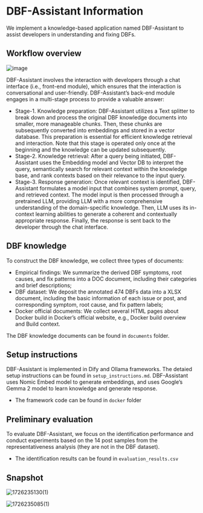 # DBF-Assistant Information

We implement a knowledge-based application named DBF-Assistant to assist developers in understanding and fixing DBFs.

## Workflow overview
![image](https://github.com/user-attachments/assets/70fbda87-12d9-422f-b472-408449bb642f)

DBF-Assistant involves the interaction with developers through a chat interface (i.e., front-end module), which ensures that the interaction is conversational and user-friendly. DBF-Assistant’s back-end module engages in a multi-stage process to provide a valuable answer: 

- Stage-1. Knowledge preparation: DBF-Assistant utilizes a Text splitter to break down and process the original DBF knowledge documents into smaller, more manageable chunks. Then, these chunks are subsequently converted into embeddings and stored in a vector database. This preparation is essential for efficient knowledge retrieval and interaction. Note that this stage is operated only once at the beginning and the knowledge can be updated subsequently.
- Stage-2. Knowledge retrieval: After a query being initiated, DBF-Assistant uses the Embedding model and Vector DB to interpret the query, semantically search for relevant context within the knowledge base, and rank contexts based on their relevance to the input query.
- Stage-3. Response generation: Once relevant context is identified, DBF-Assistant formulates a model input that combines system prompt, query, and retrieved context. The model input is then processed through a pretrained LLM, providing LLM with a more comprehensive understanding of the domain-specific knowledge. Then, LLM uses its in-context learning abilities to generate a coherent and contextually appropriate response. Finally, the response is sent back to the developer through the chat interface.

## DBF knowledge
To construct the DBF knowledge, we collect three types of documents: 

- Empirical findings: We summarize the derived DBF symptoms, root causes, and fix patterns into a DOC document, including their categories and brief descriptions;
- DBF dataset: We deposit the annotated 474 DBFs data into a XLSX document, including the basic information of each issue or post, and corresponding symptom,
root cause, and fix pattern labels;
- Docker official documents: We collect several HTML pages about Docker build in Docker’s official website, e.g., Docker build overview and Build context.

The DBF knowledge documents can be found in `documents` folder.

## Setup instructions
DBF-Assistant is implemented in Dify and Ollama frameworks. The detaied setup instructions can be found in `setup_instructions.md`. DBF-Assistant uses Nomic Embed model to generate embeddings, and uses Google’s Gemma 2 model to learn knowledge and generate response.

- The framework code can be found in `docker` folder


## Preliminary evaluation 
To evaluate DBF-Assistant, we focus on the identification performance and conduct experiments based on the 14 post samples from the representativeness analysis (they are not in the DBF dataset). 

- The identification results can be found in `evaluation_results.csv`



## Snapshot
![1726235130(1)](https://github.com/user-attachments/assets/31f32765-6569-4df9-81e3-fcd90fd73471)

![1726235085(1)](https://github.com/user-attachments/assets/c3262bfc-930b-4d34-b20e-d904b988906e)

